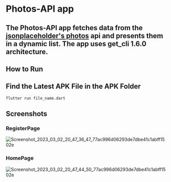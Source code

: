 # Photos-API app
## The Photos-API app fetches data from the [jsonplaceholder's photos](https://jsonplaceholder.typicode.com/photos) api and presents them in a dynamic list. The app uses get_cli 1.6.0 architecture.

## How to Run
## Find the Latest APK File in the APK Folder
```flutter run file_name.dart```
## Screenshots
### RegisterPage
![Screenshot_2023_03_02_20_47_36_47_77ac996d06293de7dbe41c1abff1502e](https://user-images.githubusercontent.com/88205492/222470509-c4af1ae3-d26d-4fca-b152-323ff60a5b35.jpg)

### HomePage
![Screenshot_2023_03_02_20_47_44_50_77ac996d06293de7dbe41c1abff1502e](https://user-images.githubusercontent.com/88205492/222470498-9209fdb2-1900-40da-94a9-9cda4721612c.jpg)
